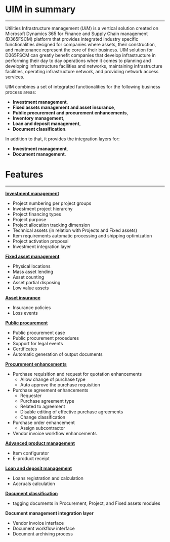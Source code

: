 # UIM in summary
---

Utilities Infrastructure management (_UIM_) is a vertical solution created on Microsoft Dynamics 365 for Finance and Supply Chain management (D365FSCM) platform that provides integrated industry specific functionalities designed for companies where assets, their construction, and maintenance represent the core of their business. UIM solution for D365FSCM can greatly benefit companies that develop infrastructure in performing their day to day operations when it comes to planning and developing infrastructure facilities and networks, maintaining infrastructure facilities, operating infrastructure network, and providing network access services.

UIM combines a set of integrated functionalities for the following business process areas:
- **Investment management**,
- **Fixed assets management and asset insurance**,
- **Public procurement and procurement enhancements**,
- **Inventory management**,
- **Loan and deposit management**,
- **Document classification**.

In addition to that, it provides the integration layers for:
- **Investment management**,
- **Document management**. 


# Features
---

**[Investment management](/Help/Standalone-solutions-\(Suite\)/Investment-management)**
- Project numbering per project groups
- Investment project hierarchy
- Project financing types
- Project purpose
- Project allocation tracking dimension
- Technical assets (in relation with Projects and Fixed assets)
- Item requirements automatic processing and shipping optimization
- Project activation proposal
- Investment integration layer

**[Fixed asset management](/Help/Standalone-solutions-\(Suite\)/Fixed-assets-management)**
- Physical locations 
- Mass asset lending
- Asset counting
- Asset partial disposing
- Low value assets

**[Asset insurance](/Help/Standalone-solutions-\(Suite\)/Asset-insurance)**
- Insurance policies 
- Loss events
 
**[Public procurement](/Help/Standalone-solutions-\(Suite\)/Public-Procurement)**
- Public procurement case
- Public procurement procedures
- Support for legal events
- Certificates
- Automatic generation of output documents

**[Procurement enhancements](/Help/Standalone-solutions-\(Suite\)/Procurement-enhancements)**
- Purchase requisition and request for quotation enhancements
  - Allow change of purchase type
  - Auto approve the purchase requisition
- Purchase agreement enhancements
  - Requester
  - Purchase agreement type
  - Related to agreement
  - Disable editing of effective purchase agreements
  - Change classification
- Purchase order enhancement
  - Assign subcontractor
- Vendor invoice workflow enhancements

**[Advanced product management](/Help/Standalone-solutions-\(Suite\)/Advanced-product-management)**
- Item configurator
- E-product receipt 

**[Loan and deposit management](/Help/Standalone-solutions-\(Suite\)/Loans-and-deposits)**
- Loans registration and calculation
- Accruals calculation

**[Document classification](/Help/Standalone-solutions-\(Suite\)/Document-classification)**
- tagging documents in Procurement, Project, and Fixed assets modules

**Document management integration layer**
- Vendor invoice interface
- Document workflow interface
- Document archiving process
